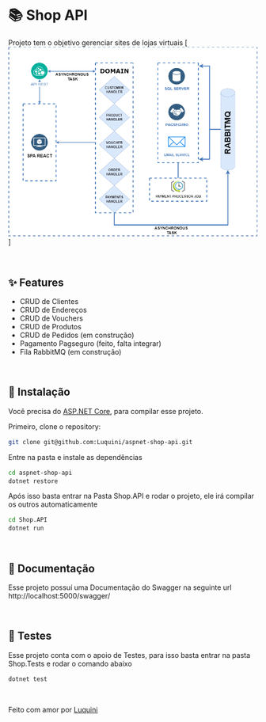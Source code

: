 # :books: Shop API

Projeto tem o objetivo gerenciar sites de lojas virtuais
[![diagrama](https://github.com/Luquini/aspnet-shop-api/blob/main/diagram.png)]

<br>

## :sparkles: Features
- CRUD de Clientes
- CRUD de Endereços
- CRUD de Vouchers 
- CRUD de Produtos
- CRUD de Pedidos (em construção)
- Pagamento Pagseguro (feito, falta integrar)
- Fila RabbitMQ (em construção)

<br>

## :wrench: Instalação
Você precisa do [ASP.NET Core](https://dotnet.microsoft.com/en-us/learn/aspnet/hello-world-tutorial/install), para compilar esse projeto.

Primeiro, clone o repository:
```bash
git clone git@github.com:Luquini/aspnet-shop-api.git
```
Entre na pasta e instale as dependências
```bash
cd aspnet-shop-api
dotnet restore
```
Após isso basta entrar na Pasta Shop.API e rodar o projeto, ele irá compilar os outros automaticamente
```bash
cd Shop.API
dotnet run
```

<br>

## :book: Documentação

Esse projeto possuí uma Documentação do Swagger na seguinte url http://localhost:5000/swagger/

<br>

## 	:microscope: Testes
Esse projeto conta com o apoio de Testes, para isso basta entrar na pasta Shop.Tests
e rodar o comando abaixo

```bash
dotnet test
```

<br>

Feito com amor por [Luquini](https://github.com/Luquini)